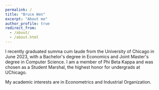```yaml
---
permalink: /
title: "Bruce Wen"
excerpt: "About me"
author_profile: true
redirect_from: 
  - /about/
  - /about.html
---
```


I recently graduated summa cum laude from the University of Chicago in June 2023, with a Bachelor's degree in Economics and Joint Master's degree in Computer Science. I am a member of Phi Beta Kappa and was chosen as a Student Marshal, the highest honor for undergrads at UChicago.

My academic interests are in Econometrics and Industrial Organization.